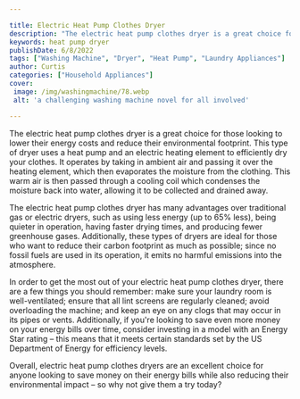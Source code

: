 ```yaml
---

title: Electric Heat Pump Clothes Dryer
description: "The electric heat pump clothes dryer is a great choice for those looking to lower their energy costs and reduce their environmenta...get more info"
keywords: heat pump dryer
publishDate: 6/8/2022
tags: ["Washing Machine", "Dryer", "Heat Pump", "Laundry Appliances"]
author: Curtis
categories: ["Household Appliances"]
cover: 
 image: /img/washingmachine/78.webp
 alt: 'a challenging washing machine novel for all involved'

---
```


The electric heat pump clothes dryer is a great choice for those looking to lower their energy costs and reduce their environmental footprint. This type of dryer uses a heat pump and an electric heating element to efficiently dry your clothes. It operates by taking in ambient air and passing it over the heating element, which then evaporates the moisture from the clothing. This warm air is then passed through a cooling coil which condenses the moisture back into water, allowing it to be collected and drained away.

The electric heat pump clothes dryer has many advantages over traditional gas or electric dryers, such as using less energy (up to 65% less), being quieter in operation, having faster drying times, and producing fewer greenhouse gases. Additionally, these types of dryers are ideal for those who want to reduce their carbon footprint as much as possible; since no fossil fuels are used in its operation, it emits no harmful emissions into the atmosphere.

In order to get the most out of your electric heat pump clothes dryer, there are a few things you should remember: make sure your laundry room is well-ventilated; ensure that all lint screens are regularly cleaned; avoid overloading the machine; and keep an eye on any clogs that may occur in its pipes or vents. Additionally, if you're looking to save even more money on your energy bills over time, consider investing in a model with an Energy Star rating – this means that it meets certain standards set by the US Department of Energy for efficiency levels.

Overall, electric heat pump clothes dryers are an excellent choice for anyone looking to save money on their energy bills while also reducing their environmental impact – so why not give them a try today?
